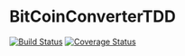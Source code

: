 # BitCoinConverterTDD

[![Build Status](https://github.com/jeremycook123/BitcoinConverterTDD/workflows/bitcoinconverter.build/badge.svg)](https://github.com/jeremycook123/BitcoinConverterTDD/actions) [![Coverage Status](https://coveralls.io/repos/github/jeremycook123/BitcoinConverterTDD/badge.svg?branch=master)](https://coveralls.io/github/jeremycook123/BitcoinConverterTDD?branch=master)